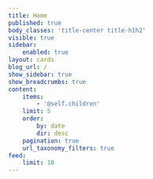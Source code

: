 ```yaml
---
title: Home
published: true
body_classes: 'title-center title-h1h2'
visible: true
sidebar:
    enabled: true
layout: cards
blog_url: /
show_sidebar: true
show_breadcrumbs: true
content:
    items:
        - '@self.children'
    limit: 5
    order:
        by: date
        dir: desc
    pagination: true
    url_taxonomy_filters: true
feed:
    limit: 10
---
```


